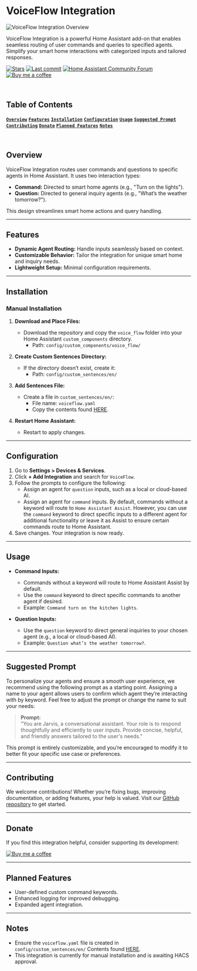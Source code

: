 # VoiceFlow Integration

![VoiceFlow Integration Overview](https://via.placeholder.com/1000x400?text=Integration+Image+Placeholder)

VoiceFlow Integration is a powerful Home Assistant add-on that enables seamless routing of user commands and queries to specified agents. Simplify your smart home interactions with categorized inputs and tailored responses.

[![Stars](https://img.shields.io/github/stars/anthonymkz/voice-flow)](https://github.com/anthonymkz/voice-flow) [![Last commit](https://img.shields.io/github/last-commit/anthonymkz/voice-flow)](https://github.com/anthonymkz/voice-flow) [![Home Assistant Community Forum](https://img.shields.io/badge/Home%20Assistant-Community%20Forum-blue?logo=home-assistant)](https://community.home-assistant.io/) [![Buy me a coffee](https://img.shields.io/badge/Donate-Buy%20me%20a%20coffee-yellow?logo=buy-me-a-coffee)](https://buymeacoffee.com/anthonymkz)

<br>

## Table of Contents

**[`Overview`](#overview)**  **[`Features`](#features)**  **[`Installation`](#installation)**  **[`Configuration`](#configuration)**  **[`Usage`](#usage)**  **[`Suggested Prompt`](#suggested-prompt)**  **[`Contributing`](#contributing)**  **[`Donate`](#donate)**  **[`Planned Features`](#planned-features)**  **[`Notes`](#notes)**

<br>

## Overview

VoiceFlow Integration routes user commands and questions to specific agents in Home Assistant. It uses two interaction types:
- **Command:** Directed to smart home agents (e.g., "Turn on the lights").
- **Question:** Directed to general inquiry agents (e.g., "What’s the weather tomorrow?").

This design streamlines smart home actions and query handling.

---

## Features

- **Dynamic Agent Routing:** Handle inputs seamlessly based on context.
- **Customizable Behavior:** Tailor the integration for unique smart home and inquiry needs.
- **Lightweight Setup:** Minimal configuration requirements.

---

## Installation

### Manual Installation

1. **Download and Place Files:**
   - Download the repository and copy the `voice_flow` folder into your Home Assistant `custom_components` directory.
     - Path: `config/custom_components/voice_flow/`

2. **Create Custom Sentences Directory:**
   - If the directory doesn’t exist, create it:
     - Path: `config/custom_sentences/en/`

3. **Add Sentences File:**
   - Create a file in `custom_sentences/en/`:
     - File name: `voiceflow.yaml`
     - Copy the contents found [HERE](https://gist.github.com/anthonymkz/c9bbe4899edaff9983a1ad0fc0761e74).

4. **Restart Home Assistant:**
   - Restart to apply changes.

---

## Configuration

1. Go to **Settings > Devices & Services**.
2. Click **+ Add Integration** and search for `VoiceFlow`.
3. Follow the prompts to configure the following:
   - Assign an agent for `question` inputs, such as a local or cloud-based AI.
   - Assign an agent for `command` inputs. By default, commands without a keyword will route to `Home Assistant Assist`. However, you can use the `command` keyword to direct specific inputs to a different agent for additional functionality or leave it as Assist to ensure certain commands route to Home Assistant.
4. Save changes. Your integration is now ready.

---

## Usage

- **Command Inputs:**
  - Commands without a keyword will route to Home Assistant Assist by default.
  - Use the `command` keyword to direct specific commands to another agent if desired.
  - Example: `Command turn on the kitchen lights`.

- **Question Inputs:**
  - Use the `question` keyword to direct general inquiries to your chosen agent (e.g., a local or cloud-based AI).
  - Example: `Question what’s the weather tomorrow?`.

---

## Suggested Prompt

To personalize your agents and ensure a smooth user experience, we recommend using the following prompt as a starting point. Assigning a name to your agent allows users to confirm which agent they’re interacting with by keyword. Feel free to adjust the prompt or change the name to suit your needs:

> **Prompt:**  
> "You are Jarvis, a conversational assistant. Your role is to respond thoughtfully and efficiently to user inputs. Provide concise, helpful, and friendly answers tailored to the user's needs."

This prompt is entirely customizable, and you’re encouraged to modify it to better fit your specific use case or preferences.

---

## Contributing

We welcome contributions! Whether you’re fixing bugs, improving documentation, or adding features, your help is valued. Visit our [GitHub repository](https://github.com/anthonymkz/voice-flow) to get started.

---

## Donate

If you find this integration helpful, consider supporting its development:

[![Buy me a coffee](https://cdn.buymeacoffee.com/buttons/v2/default-yellow.png)](https://buymeacoffee.com/anthonymkz)

---

## Planned Features

- User-defined custom command keywords.
- Enhanced logging for improved debugging.
- Expanded agent integration.

---

## Notes

- Ensure the `voiceflow.yaml` file is created in `config/custom_sentences/en/` Contents found [HERE](https://gist.github.com/anthonymkz/c9bbe4899edaff9983a1ad0fc0761e74).
- This integration is currently for manual installation and is awaiting HACS approval.
